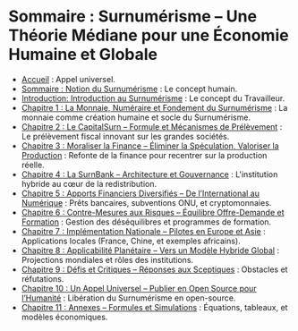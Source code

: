 
# Sommaire : Surnumérisme – Une Théorie Médiane pour une Économie Humaine et Globale

* [Accueil](index.md) : Appel universel.
* [Sommaire : Notion du Surnumérisme](sommaire.md) : Le concept humain.
* [Introduction: Introduction au Surnumérisme](introduction.md) : Le concept du Travailleur.
* [Chapitre 1 : La Monnaie, Numéraire et Fondement du Surnumérisme](chapitre1.md) : La monnaie comme création humaine et socle du Surnumérisme.
* [Chapitre 2 : Le CapitalSurn – Formule et Mécanismes de Prélèvement](chapitre2.md) : Le prélèvement fiscal innovant sur les grandes sociétés.
* [Chapitre 3 : Moraliser la Finance – Éliminer la Spéculation, Valoriser la Production](chapitre3.md) : Refonte de la finance pour recentrer sur la production réelle.
* [Chapitre 4 : La SurnBank – Architecture et Gouvernance](chapitre4.md) : L'institution hybride au cœur de la redistribution.
* [Chapitre 5 : Apports Financiers Diversifiés – De l’International au Numérique](chapitre5.md) : Prêts bancaires, subventions ONU, et cryptomonnaies.
* [Chapitre 6 : Contre-Mesures aux Risques – Équilibre Offre-Demande et Formation](chapitre6.md) : Gestion des déséquilibres et programmes de formation.
* [Chapitre 7 : Implémentation Nationale – Pilotes en Europe et Asie](chapitre7.md) : Applications locales (France, Chine, et exemples africains).
* [Chapitre 8 : Applicabilité Planétaire – Vers un Modèle Hybride Global](chapitre8.md) : Projections mondiales et rôles des institutions.
* [Chapitre 9 : Défis et Critiques – Réponses aux Sceptiques](chapitre9.md) : Obstacles et réfutations.
* [Chapitre 10 : Un Appel Universel – Publier en Open Source pour l’Humanité](chapitre10.md) : Libération du Surnumérisme en open-source.
* [Chapitre 11 : Annexes – Formules et Simulations](chapitre11.md) : Équations, tableaux, et modèles économiques.